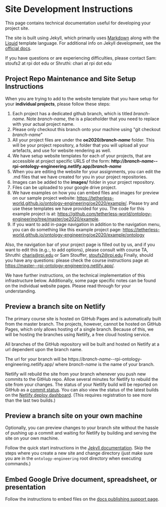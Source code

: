 ---
---

# Site Development Instructions

This page contains technical documentation useful for developing your project site.

The site is built using Jekyll, which primarily uses [Markdown](https://www.markdownguide.org/)
along with the [Liquid](https://shopify.github.io/liquid/) template language.
For additional info on Jekyll development, see the [official docs](https://jekyllrb.com).

If you have questions or are experiencing difficulties, please contact Sam:
stoufs2 at rpi dot edu or Shruthi: chari at rpi dot edu

## Project Repo Maintenance and Site Setup Instructions

When you are trying to add to the website template that you have setup for your <b>individual projects</b>, please follow these steps:

1. Each project has a dedicated github branch, which is titled *branch-name*. Note *branch-name*, the is a placeholder that you need to replace with your actual project name.
2. Please only checkout this branch onto your machine using "git checkout *branch-name*"
3. All your project files are under the <b>oe2020/*branch-name*</b> folder. This will be your project repository, a folder that you will upload all your artefacts, and use for website rendering as well.
4. We have setup website templates for each of your projects, that are accessible at project specific URLS of the form: <b>http://*branch-name*--rpi-ontology-engineering.netlify.app/*branch-name*</b>
5. When you are editing the website for your assignments, you can edit the .md files that we have created for you in your project repositories.
6. Images can be added to the <b>images/</b> folder in your project repository.
7. Files can be uploaded to your google drive project.
8. We have examples on how you can embed files and images for preview on our sample project website: https://tetherless-world.github.io/ontology-engineering/oe2020/example/. Please try and use these templates we have provided for you. The code for this example project is at: https://github.com/tetherless-world/ontology-engineering/tree/master/oe2020/example.
9. If you want to add in-page navigation in addition to the navigation menu, you can do something like this example project page: https://tetherless-world.github.io/ontology-engineering/oe2020/example/ontology

Also, the navigation bar of your project page is filled out by us, and if you want to edit this (e.g.:, to add options), please consult with course TA, Shruthi: charis@rpi.edu or Sam Stouffer, stoufs2@rpi.edu
Finally, should you have any questions: please check the course instructions page at: https://master--rpi-ontology-engineering.netlify.app/.

We have further instructions, on the technical implementation of this infrastructure below. Additionally, some page specific notes can be found on the individual website pages. Please read through for your understanding.

## Preview a branch site on Netlify

The primary course site is hosted on GitHub Pages and is automatically built from the master branch.
The projects, however, cannot be hosted on GitHub Pages, which only allows hosting of a single branch.
Because of this, we will be hosting the branches using Netlify, a free cloud hosting service.

All branches of the GitHub repository will be built and hosted on Netlify at a url dependent upon the branch name.

The url for your branch will be https://*branch-name*--rpi-ontology-engineering.netlify.app/
where *branch-name* is the name of your branch.

Netlify will rebuild the site from your branch whenever you push new commits to the GitHub repo.
Allow several minutes for Netlify to rebuild the site from your changes.
The status of your Netlify build will be reported on GitHub as a [commit status](https://docs.github.com/en/free-pro-team@latest/github/collaborating-with-issues-and-pull-requests/about-status-checks).
You can also view the status of the latest builds on the [Netlify deploy dashboard](https://app.netlify.com/sites/rpi-ontology-engineering/deploys).
(This requires registration to see more than the last two builds.)

## Preview a branch site on your own machine

Optionally, you can preview changes to your branch site without the hassle of pushing up a commit and waiting for Netlify
by building and serving the site on your own machine.

Follow the quick start instructions in the [Jekyll documentation](https://jekyllrb.com/docs/).
Skip the steps where you create a new site and change directory (just make sure you are in the `ontology-engineering` root directory when executing commands.)

## Embed Google Drive document, spreadsheet, or presentation

Follow the instructions to embed files on the [docs publishing support page](https://support.google.com/docs/answer/183965#embed_files).
